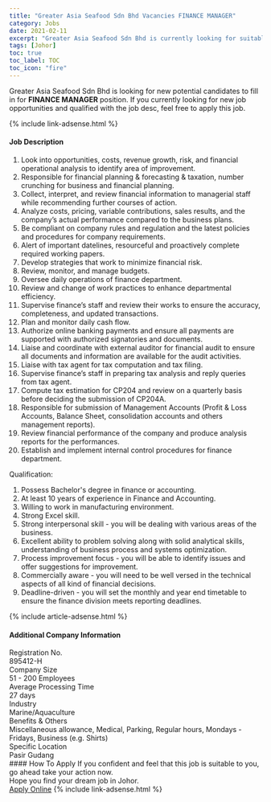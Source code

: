 ```yaml
---
title: "Greater Asia Seafood Sdn Bhd Vacancies FINANCE MANAGER" 
category: Jobs 
date: 2021-02-11 
excerpt: "Greater Asia Seafood Sdn Bhd is currently looking for suitable person to fill in the FINANCE MANAGER which based in Johor" 
tags: [Johor] 
toc: true 
toc_label: TOC 
toc_icon: "fire" 
--- 
```


<p>Greater Asia Seafood Sdn Bhd is looking for new potential candidates to fill in for <b>FINANCE MANAGER</b> position. If you currently looking for new job opportunities and qualified with the job desc, feel free to apply this job.
</p>{% include link-adsense.html %} 
<div><div><h4>Job Description</h4></div><div><div><span><div><ol><li>Look into opportunities, costs, revenue growth, risk, and financial operational analysis to identify area of improvement.</li><li>Responsible for financial planning &amp; forecasting &amp; taxation, number crunching for business and financial planning.</li><li>Collect, interpret, and review financial information to managerial staff while recommending further courses of action.</li><li>Analyze costs, pricing, variable contributions, sales results, and the company&#8217;s actual performance compared to the business plans.</li><li>Be compliant on company rules and regulation and the latest policies and procedures for company requirements.</li><li>Alert of important datelines, resourceful and proactively complete required working papers.</li><li>Develop strategies that work to minimize financial risk.</li><li>Review, monitor, and manage budgets.</li><li>Oversee daily operations of finance department.</li><li>Review and change of work practices to enhance departmental efficiency.</li><li>Supervise finance&#8217;s staff and review their works to ensure the accuracy, completeness, and updated transactions.</li><li>Plan and monitor daily cash flow.</li><li>Authorize online banking payments and ensure all payments are supported with authorized signatories and documents.</li><li>Liaise and coordinate with external auditor for financial audit to ensure all documents and information are available for the audit activities.</li><li>Liaise with tax agent for tax computation and tax filing.</li><li>Supervise finance&#8217;s staff in preparing tax analysis and reply queries from tax agent.</li><li>Compute tax estimation for CP204 and review on a quarterly basis before deciding the submission of CP204A.</li><li>Responsible for submission of Management Accounts (Profit &amp; Loss Accounts, Balance Sheet, consolidation accounts and others management reports).</li><li>Review financial performance of the company and produce analysis reports for the performances.</li><li>Establish and implement internal control procedures for finance department.</li></ol><p>Qualification:</p><ol><li>Possess Bachelor's degree in finance or accounting.</li><li>At least 10 years of experience in Finance and Accounting.</li><li>Willing to work in manufacturing environment.</li><li>Strong Excel skill.</li><li>Strong interpersonal skill - you will be dealing with various areas of the business.</li><li>Excellent ability to problem solving along with solid analytical skills, understanding of business process and systems optimization.</li><li>Process improvement focus - you will be able to identify issues and offer suggestions for improvement.</li><li>Commercially aware - you will need to be well versed in the technical aspects of all kind of financial decisions.</li><li>Deadline-driven - you will set the monthly and year end timetable to ensure&#160;the finance division meets reporting deadlines.</li></ol></div></span></div></div></div> 
{% include article-adsense.html %} 
<div><div><h4>Additional Company Information</h4></div><div><div><div><div><div><div><div><span>Registration No.</span></div><div><span>895412-H</span></div></div></div></div><div><div><div><div><span>Company Size</span></div><div><span>51 - 200 Employees</span></div></div></div></div><div><div><div><div><span>Average Processing Time</span></div><div><span>27 days</span></div></div></div></div><div><div><div><div><span>Industry</span></div><div><span>Marine/Aquaculture</span></div></div></div></div><div><div><div><div><span>Benefits &amp; Others</span></div><div><span>Miscellaneous allowance, Medical, Parking, Regular hours, Mondays - Fridays, Business (e.g. Shirts)</span></div></div></div></div><div><div><div><div><span>Specific Location</span></div><div><span>Pasir Gudang</span></div></div></div></div></div></div></div></div> 
#### How To Apply 
If you confident and feel that this job is suitable to you, go ahead take your action now. <br/> 
Hope you find your dream job in Johor. <br/> 
<a href="https://www.jobstreet.com.my/en/job/finance-manager-4480820?jobId=jobstreet-my-job-4480820&" class="btn btn--info" target="_blank" rel="nofollow noopenner">Apply Online</a> 
{% include link-adsense.html %} 